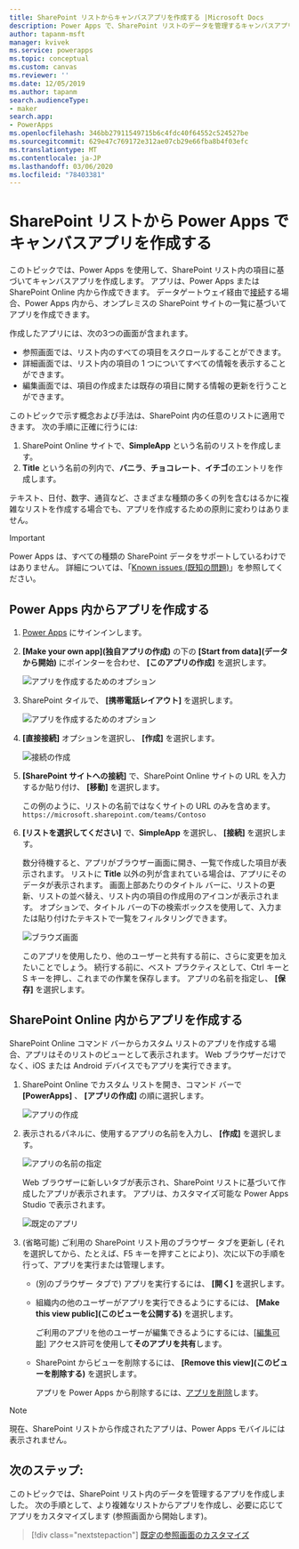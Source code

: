```yaml
---
title: SharePoint リストからキャンバスアプリを作成する |Microsoft Docs
description: Power Apps で、SharePoint リストのデータを管理するキャンバスアプリを自動的に作成する
author: tapanm-msft
manager: kvivek
ms.service: powerapps
ms.topic: conceptual
ms.custom: canvas
ms.reviewer: ''
ms.date: 12/05/2019
ms.author: tapanm
search.audienceType:
- maker
search.app:
- PowerApps
ms.openlocfilehash: 346bb27911549715b6c4fdc40f64552c524527be
ms.sourcegitcommit: 629e47c769172e312ae07cb29e66fba8b4f03efc
ms.translationtype: MT
ms.contentlocale: ja-JP
ms.lasthandoff: 03/06/2020
ms.locfileid: "78403381"
---
```

# <a name="create-a-canvas-app-in-power-apps-from-a-sharepoint-list"></a>SharePoint リストから Power Apps でキャンバスアプリを作成する

このトピックでは、Power Apps を使用して、SharePoint リスト内の項目に基づいてキャンバスアプリを作成します。 アプリは、Power Apps または SharePoint Online 内から作成できます。 データゲートウェイ経由で[接続](connections/connection-sharepoint-online.md#create-a-connection)する場合、Power Apps 内から、オンプレミスの SharePoint サイトの一覧に基づいてアプリを作成できます。

作成したアプリには、次の3つの画面が含まれます。

- 参照画面では、リスト内のすべての項目をスクロールすることができます。
- 詳細画面では、リスト内の項目の 1 つについてすべての情報を表示することができます。
- 編集画面では、項目の作成または既存の項目に関する情報の更新を行うことができます。

このトピックで示す概念および手法は、SharePoint 内の任意のリストに適用できます。 次の手順に正確に行うには:

1. SharePoint Online サイトで、**SimpleApp** という名前のリストを作成します。
2. **Title** という名前の列内で、**バニラ**、**チョコレート**、**イチゴ**のエントリを作成します。

テキスト、日付、数字、通貨など、さまざまな種類の多くの列を含むはるかに複雑なリストを作成する場合でも、アプリを作成するための原則に変わりはありません。

> [!IMPORTANT]
> Power Apps は、すべての種類の SharePoint データをサポートしているわけではありません。 詳細については、「[Known issues (既知の問題)](connections/connection-sharepoint-online.md#known-issues)」を参照してください。

## <a name="create-an-app-from-within-power-apps"></a>Power Apps 内からアプリを作成する

1. [Power Apps](https://make.powerapps.com?utm_source=padocs&utm_medium=linkinadoc&utm_campaign=referralsfromdoc) にサインインします。

1. **[Make your own app]\(独自アプリの作成\)** の下の **[Start from data]\(データから開始\)** にポインターを合わせ、 **[このアプリの作成]** を選択します。

    ![アプリを作成するためのオプション](./media/app-from-sharepoint/start-from-data.png)

1. SharePoint タイルで、 **[携帯電話レイアウト]** を選択します。

    ![アプリを作成するためのオプション](./media/app-from-sharepoint/sharepoint-tile.png)

1. **[直接接続]** オプションを選択し、 **[作成]** を選択します。

    ![接続の作成](./media/app-from-sharepoint/create-connection.png)

1. **[SharePoint サイトへの接続]** で、SharePoint Online サイトの URL を入力するか貼り付け、 **[移動]** を選択します。

    この例のように、リストの名前ではなくサイトの URL のみを含めます。<br>`https://microsoft.sharepoint.com/teams/Contoso`

1. **[リストを選択してください]** で、**SimpleApp** を選択し、 **[接続]** を選択します。

    数分待機すると、アプリがブラウザー画面に開き、一覧で作成した項目が表示されます。 リストに **Title** 以外の列が含まれている場合は、アプリにそのデータが表示されます。 画面上部あたりのタイトル バーに、リストの更新、リストの並べ替え、リスト内の項目の作成用のアイコンが表示されます。 オプションで、タイトル バーの下の検索ボックスを使用して、入力または貼り付けたテキストで一覧をフィルタリングできます。 

    ![ブラウズ画面](./media/app-from-sharepoint/browse-screen.png)

    このアプリを使用したり、他のユーザーと共有する前に、さらに変更を加えたいことでしょう。 続行する前に、ベスト プラクティスとして、Ctrl キーと S キーを押し、これまでの作業を保存します。 アプリの名前を指定し、 **[保存]** を選択します。

## <a name="create-an-app-from-within-sharepoint-online"></a>SharePoint Online 内からアプリを作成する

SharePoint Online コマンド バーからカスタム リストのアプリを作成する場合、アプリはそのリストのビューとして表示されます。 Web ブラウザーだけでなく、iOS または Android デバイスでもアプリを実行できます。

1. SharePoint Online でカスタム リストを開き、コマンド バーで **[PowerApps]** 、 **[アプリの作成]** の順に選択します。

    ![アプリの作成](./media/app-from-sharepoint/generate-new-app.png)

2. 表示されるパネルに、使用するアプリの名前を入力し、 **[作成]** を選択します。

    ![アプリの名前の指定](./media/app-from-sharepoint/app-name.png)

    Web ブラウザーに新しいタブが表示され、SharePoint リストに基づいて作成したアプリが表示されます。 アプリは、カスタマイズ可能な Power Apps Studio で表示されます。

    ![既定のアプリ](./media/app-from-sharepoint/default-app.png)

3. (省略可能) ご利用の SharePoint リスト用のブラウザー タブを更新し (それを選択してから、たとえば、F5 キーを押すことにより)、次に以下の手順を行って、アプリを実行または管理します。

    - (別のブラウザー タブで) アプリを実行するには、 **[開く]** を選択します。
    - 組織内の他のユーザーがアプリを実行できるようにするには、 **[Make this view public]\(このビューを公開する\)** を選択します。

        ご利用のアプリを他のユーザーが編集できるようにするには、[[編集可能]](share-app.md) アクセス許可を使用して**そのアプリを共有**します。

    - SharePoint からビューを削除するには、 **[Remove this view]\(このビューを削除する\)** を選択します。

        アプリを Power Apps から削除するには、[アプリを削除](delete-app.md)します。

> [!NOTE]
> 現在、SharePoint リストから作成されたアプリは、Power Apps モバイルには表示されません。

## <a name="next-steps"></a>次のステップ:
このトピックでは、SharePoint リスト内のデータを管理するアプリを作成しました。 次の手順として、より複雑なリストからアプリを作成し、必要に応じてアプリをカスタマイズします (参照画面から開始します)。

> [!div class="nextstepaction"]
> [既定の参照画面のカスタマイズ](customize-layout-sharepoint.md)
